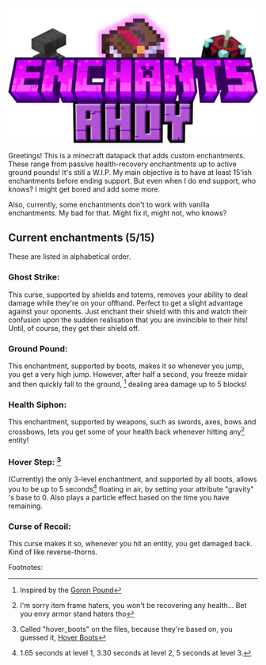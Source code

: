 ![Enchants ahoy](https://github.com/Rockety521/Enchants-Ahoy/blob/main/Enchants%20Ahoy!.png)




Greetings! This is a minecraft datapack that adds custom enchantments.
These range from passive health-recovery enchantments up to active ground pounds!
It's still a W.I.P. My main objective is to have at least 15'ish enchantments before ending support.
But even when I do end support, who knows? I might get bored and add some more.

Also, currently, some enchantments don't to work with vanilla enchantments. My bad for that. Might fix it, might not, who knows?

## Current enchantments (5/15)
These are listed in alphabetical order.

### Ghost Strike:

This curse, supported by shields and totems, removes your ability to deal damage while they're on your offhand. Perfect to get a slight advantage against your oponents. Just enchant their shield with this and watch their confusion upon the sudden realisation that you are invincible to their hits! Until, of course, they get their shield off.

### Ground Pound:

This enchantment, supported by boots, makes it so whenever you jump, you get a very high jump. However, after half a second, you freeze midair and then quickly fall to the ground, [^1] dealing area damage up to 5 blocks!

### Health Siphon: 

This enchantment, supported by weapons, such as swords, axes, bows and crossbows, lets you get some of your health back whenever hitting any[^2] entity!

### Hover Step: [^3]

(Currently) the only 3-level enchantment, and supported by all boots, allows you to be up to 5 seconds[^4] floating in air, by setting your attribute "gravity" 's base to 0. Also plays a particle effect based on the time you have remaining.

### Curse of Recoil:

This curse makes it so, whenever you hit an entity, you get damaged back. Kind of like reverse-thorns.


Footnotes:

[^1]: Inspired by the [Goron Pound](https://www.zeldadungeon.net/wiki/Goron_Pound)
[^2]: I'm sorry item frame haters, you won't be recovering any health... Bet you envy armor stand haters tho
[^3]: Called "hover_boots" on the files, because they're based on, you guessed it, [Hover Boots](https://zeldawiki.wiki/wiki/Hover_Boots)
[^4]: 1.65 seconds at level 1, 3.30 seconds at level 2, 5 seconds at level 3.
